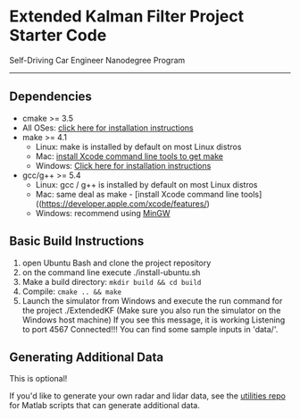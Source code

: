 # Extended Kalman Filter Project Starter Code
Self-Driving Car Engineer Nanodegree Program

---

## Dependencies

* cmake >= 3.5
 * All OSes: [click here for installation instructions](https://cmake.org/install/)
* make >= 4.1
  * Linux: make is installed by default on most Linux distros
  * Mac: [install Xcode command line tools to get make](https://developer.apple.com/xcode/features/)
  * Windows: [Click here for installation instructions](http://gnuwin32.sourceforge.net/packages/make.htm)
* gcc/g++ >= 5.4
  * Linux: gcc / g++ is installed by default on most Linux distros
  * Mac: same deal as make - [install Xcode command line tools]((https://developer.apple.com/xcode/features/)
  * Windows: recommend using [MinGW](http://www.mingw.org/)

## Basic Build Instructions

1. open Ubuntu Bash and clone the project repository
2. on the command line execute ./install-ubuntu.sh
3. Make a build directory: `mkdir build && cd build`
4. Compile: `cmake .. && make` 
5. Launch the simulator from Windows and execute the run command for the project ./ExtendedKF (Make sure you also run the simulator on the Windows host machine) If you see this message, it is working Listening to port 4567 Connected!!! 
   You can find some sample inputs in 'data/'.

## Generating Additional Data

This is optional!

If you'd like to generate your own radar and lidar data, see the
[utilities repo](https://github.com/udacity/CarND-Mercedes-SF-Utilities) for
Matlab scripts that can generate additional data.
